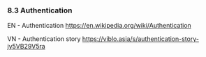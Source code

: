 ### 8.3 Authentication

EN - Authentication
	https://en.wikipedia.org/wiki/Authentication

VN - Authentication story
	https://viblo.asia/s/authentication-story-jy5VB29V5ra